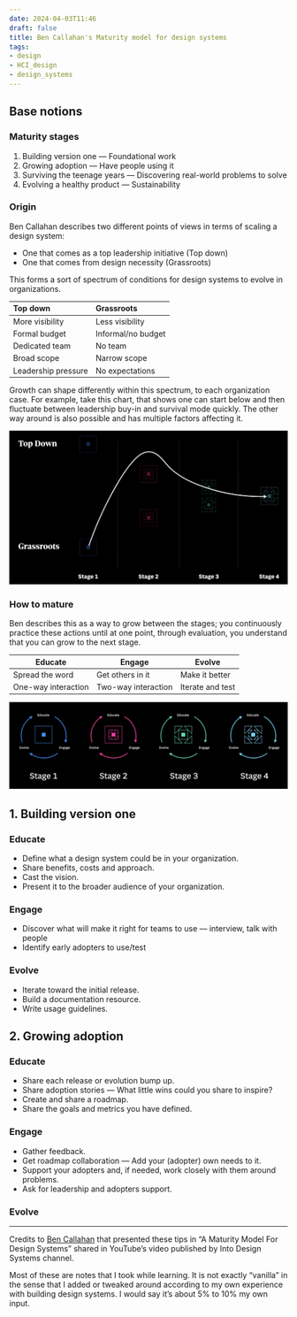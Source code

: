 ```yaml
---
date: 2024-04-03T11:46
draft: false
title: Ben Callahan's Maturity model for design systems
tags:
- design
- HCI_design
- design_systems
---
```


## Base notions

### Maturity stages

1. Building version one — Foundational work
2. Growing adoption — Have people using it
3. Surviving the teenage years — Discovering real-world problems to solve
4. Evolving a healthy product — Sustainability

### Origin

Ben Callahan describes two different points of views in terms of scaling a design system:

- One that comes as a top leadership initiative (Top down)
- One that comes from design necessity (Grassroots)

This forms a sort of spectrum of conditions for design systems to evolve in organizations.

| Top down              | Grassroots            |
| :---                  | :---                  |
| More visibility       | Less visibility       |
| Formal budget         | Informal/no budget    |
| Dedicated team        | No team               |
| Broad scope           | Narrow scope          |
| Leadership pressure   | No expectations       |

Growth can shape differently within this spectrum, to each organization case. For example, take this chart, that shows one can start below and then fluctuate between leadership buy-in and survival mode quickly. The other way around is also possible and has multiple factors affecting it.

![](../attachment/vsc-paste/maturity-model-for-design-systems-240403121117.png)

### How to mature

Ben describes this as a way to grow between the stages; you continuously practice these actions until at one point, through evaluation, you understand that you can grow to the next stage.

| Educate   | Engage    | Evolve    |
| --        | --        | --        |
| Spread the word | Get others in it | Make it better |
| One-way interaction | Two-way interaction | Iterate and test |

![](../attachment/vsc-paste/maturity-model-for-design-systems-240403122832.png)

## 1. Building version one

### Educate

- Define what a design system could be in your organization.
- Share benefits, costs and approach.
- Cast the vision.
- Present it to the broader audience of your organization.

### Engage

- Discover what will make it right for teams to use — interview, talk with people
- Identify early adopters to use/test

### Evolve 

- Iterate toward the initial release.
- Build a documentation resource.
- Write usage guidelines.

## 2. Growing adoption

### Educate

- Share each release or evolution bump up.
- Share adoption stories — What little wins could you share to inspire?
- Create and share a roadmap.
- Share the goals and metrics you have defined.

### Engage

- Gather feedback.
- Get roadmap collaboration — Add your (adopter) own needs to it.
- Support your adopters and, if needed, work closely with them around problems.
- Ask for leadership and adopters support.

### Evolve

---

Credits to [Ben Callahan](https://bencallahan.com/) that presented these tips in “A Maturity Model For Design Systems” shared in YouTube’s video published by Into Design Systems channel.

Most of these are notes that I took while learning. It is not exactly “vanilla” in the sense that I added or tweaked around according to my own experience with building design systems. I would say it’s about 5% to 10% my own input.